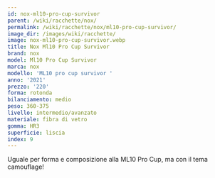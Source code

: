 ```yaml
---
id: nox-ml10-pro-cup-survivor
parent: /wiki/racchette/nox/
permalink: /wiki/racchette/nox/ml10-pro-cup-survivor/
image_dir: /images/wiki/racchette/
image: nox-ml10-pro-cup-survivor.webp
title: Nox Ml10 Pro Cup Survivor
brand: nox
model: Ml10 Pro Cup Survivor
marca: nox
modello: 'ML10 pro cup survivor '
anno: '2021'
prezzo: '220'
forma: rotonda
bilanciamento: medio
peso: 360-375
livello: intermedio/avanzato
materiale: fibra di vetro
gomma: HR3
superficie: liscia
index: 9
---
```

Uguale per forma e composizione alla ML10 Pro Cup, ma con il tema camouflage!